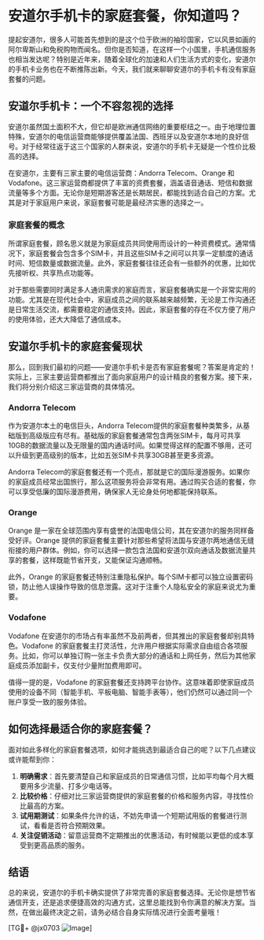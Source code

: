 # 安道尔手机卡的家庭套餐，你知道吗？

提起安道尔，很多人可能首先想到的是这个位于欧洲的袖珍国家，它以风景如画的阿尔卑斯山和免税购物而闻名。但你是否知道，在这样一个小国里，手机通信服务也相当发达呢？特别是近年来，随着全球化的加速和人们生活方式的变化，安道尔的手机卡业务也在不断推陈出新。今天，我们就来聊聊安道尔的手机卡有没有家庭套餐的问题。

## 安道尔手机卡：一个不容忽视的选择

安道尔虽然国土面积不大，但它却是欧洲通信网络的重要枢纽之一。由于地理位置特殊，安道尔的电信运营商能够提供覆盖法国、西班牙以及安道尔本地的良好信号。对于经常往返于这三个国家的人群来说，安道尔的手机卡无疑是一个性价比极高的选择。

在安道尔，主要有三家主要的电信运营商：Andorra Telecom、Orange 和 Vodafone。这三家运营商都提供了丰富的资费套餐，涵盖语音通话、短信和数据流量等多个方面。无论你是短期游客还是长期居民，都能找到适合自己的方案。尤其是对于家庭用户来说，家庭套餐可能是最经济实惠的选择之一。

### 家庭套餐的概念

所谓家庭套餐，顾名思义就是为家庭成员共同使用而设计的一种资费模式。通常情况下，家庭套餐会包含多个SIM卡，并且这些SIM卡之间可以共享一定额度的通话时间、短信数量或数据流量。此外，家庭套餐往往还会有一些额外的优惠，比如优先接听权、共享热点功能等。

对于那些需要同时满足多人通讯需求的家庭而言，家庭套餐确实是一个非常实用的功能。尤其是在现代社会中，家庭成员之间的联系越来越频繁，无论是工作沟通还是日常生活交流，都需要稳定的通信支持。因此，家庭套餐的存在不仅方便了用户的使用体验，还大大降低了通信成本。

## 安道尔手机卡的家庭套餐现状

那么，回到我们最初的问题——安道尔手机卡是否有家庭套餐呢？答案是肯定的！实际上，三家主要运营商都推出了面向家庭用户的设计精良的套餐方案。接下来，我们将分别介绍这三家运营商的具体情况。

### Andorra Telecom

作为安道尔本土的电信巨头，Andorra Telecom提供的家庭套餐种类繁多，从基础版到高级版应有尽有。基础版的家庭套餐通常包含两张SIM卡，每月可共享10GB的数据流量以及无限量的国内通话时间。如果觉得这样的配置不够用，还可以升级到更高级别的版本，比如五张SIM卡共享30GB甚至更多资源。

Andorra Telecom的家庭套餐还有一个亮点，那就是它的国际漫游服务。如果你的家庭成员经常出国旅行，那么这项服务将会非常有用。通过购买合适的套餐，你可以享受低廉的国际漫游费用，确保家人无论身处何地都能保持联系。

### Orange

Orange 是一家在全球范围内享有盛誉的法国电信公司，其在安道尔的服务同样备受好评。Orange 提供的家庭套餐主要针对那些希望将法国与安道尔两地通信无缝衔接的用户群体。例如，你可以选择一款包含法国和安道尔双向通话及数据流量共享的套餐，这样既能节省开支，又能保证沟通顺畅。

此外，Orange 的家庭套餐还特别注重隐私保护。每个SIM卡都可以独立设置密码锁，防止他人误操作导致的信息泄露。这对于注重个人隐私安全的家庭来说尤为重要。

### Vodafone

Vodafone 在安道尔的市场占有率虽然不及前两者，但其推出的家庭套餐却别具特色。Vodafone 的家庭套餐主打灵活性，允许用户根据实际需求自由组合各项服务。比如，你可以单独订购一张主卡负责大部分的通话和上网任务，然后为其他家庭成员添加副卡，仅支付少量附加费用即可。

值得一提的是，Vodafone 的家庭套餐还支持跨平台协作。这意味着即使家庭成员使用的设备不同（智能手机、平板电脑、智能手表等），他们仍然可以通过同一个账户享受一致的服务体验。

## 如何选择最适合你的家庭套餐？

面对如此多样化的家庭套餐选项，如何才能挑选到最适合自己的呢？以下几点建议或许能帮到你：

1. **明确需求**：首先要清楚自己和家庭成员的日常通信习惯，比如平均每个月大概要用多少流量、打多少电话等。
2. **比较价格**：仔细对比三家运营商提供的家庭套餐的价格和服务内容，寻找性价比最高的方案。
3. **试用期测试**：如果条件允许的话，不妨先申请一个短期试用版的套餐进行测试，看看是否符合预期效果。
4. **关注促销活动**：留意运营商不定期推出的优惠活动，有时候能以更低的成本享受到更高品质的服务。

## 结语

总的来说，安道尔的手机卡确实提供了非常完善的家庭套餐选择。无论你是想节省通信开支，还是追求便捷高效的沟通方式，这里总能找到令你满意的解决方案。当然，在做出最终决定之前，请务必结合自身实际情况进行全面考量哦！

[TG💪+ @jx0703 ![Image](https://github.com/user-attachments/assets/dbca1d08-cadb-493c-b0ec-ad6f7a83f270)]
